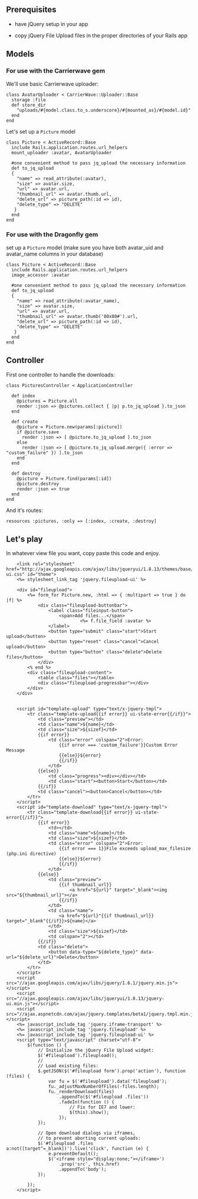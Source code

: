 ## Prerequisites

* have jQuery setup in your app

* copy jQuery File Upload files in the proper directories of your Rails app 

## Models
### For use with the Carrierwave gem
We'll use basic Carrierwave uploader:

    class AvatarUploader < CarrierWave::Uploader::Base
      storage :file
      def store_dir
        "uploads/#{model.class.to_s.underscore}/#{mounted_as}/#{model.id}"
      end
    end

Let's set up a `Picture` model

    class Picture < ActiveRecord::Base
      include Rails.application.routes.url_helpers
      mount_uploader :avatar, AvatarUploader

      #one convenient method to pass jq_upload the necessary information
      def to_jq_upload
      {
        "name" => read_attribute(:avatar),
        "size" => avatar.size,
        "url" => avatar.url,
        "thumbnail_url" => avatar.thumb.url,
        "delete_url" => picture_path(:id => id),
        "delete_type" => "DELETE" 
       }
      end
    end

### For use with the Dragonfly gem
set up a `Picture` model (make sure you have both avatar_uid and avatar_name columns in your database)

    class Picture < ActiveRecord::Base
      include Rails.application.routes.url_helpers
      image_accessor :avatar

      #one convenient method to pass jq_upload the necessary information
      def to_jq_upload
      {
        "name" => read_attribute(:avatar_name),
        "size" => avatar.size,
        "url" => avatar.url,
        "thumbnail_url" => avatar.thumb('80x80#').url,
        "delete_url" => picture_path(:id => id),
        "delete_type" => "DELETE" 
       }
      end
    end

## Controller

First one controller to handle the downloads:

    class PicturesController < ApplicationController

      def index
        @pictures = Picture.all
        render :json => @pictures.collect { |p| p.to_jq_upload }.to_json
      end

      def create
        @picture = Picture.new(params[:picture])
        if @picture.save
          render :json => [ @picture.to_jq_upload ].to_json
        else 
          render :json => [ @picture.to_jq_upload.merge({ :error => "custom_failure" }) ].to_json
        end
      end

      def destroy
        @picture = Picture.find(params[:id])
        @picture.destroy
        render :json => true
      end
    end

And it's routes:

    resources :pictures, :only => [:index, :create, :destroy]
    
## Let's play

In whatever view file you want, copy paste this code and enjoy.

		<link rel="stylesheet" href="http://ajax.googleapis.com/ajax/libs/jqueryui/1.8.13/themes/base/jquery-ui.css" id="theme">
		<%= stylesheet_link_tag 'jquery.fileupload-ui' %>

		<div id="fileupload">
			<%= form_for Picture.new, :html => { :multipart => true } do |f| %>
		        <div class="fileupload-buttonbar">
		            <label class="fileinput-button">
		                <span>Add files...</span>
                                <%= f.file_field :avatar %>
		            </label>
		            <button type="submit" class="start">Start upload</button>
		            <button type="reset" class="cancel">Cancel upload</button>
		            <button type="button" class="delete">Delete files</button>
		        </div>
			<% end %>
		    <div class="fileupload-content">
		        <table class="files"></table>
		        <div class="fileupload-progressbar"></div>
		    </div>
		</div>


		<script id="template-upload" type="text/x-jquery-tmpl">
		    <tr class="template-upload{{if error}} ui-state-error{{/if}}">
		        <td class="preview"></td>
		        <td class="name">${name}</td>
		        <td class="size">${sizef}</td>
		        {{if error}}
		            <td class="error" colspan="2">Error:
		                {{if error === 'custom_failure'}}Custom Error Message
		                {{else}}${error}
		                {{/if}}
		            </td>
		        {{else}}
		            <td class="progress"><div></div></td>
		            <td class="start"><button>Start</button></td>
		        {{/if}}
		        <td class="cancel"><button>Cancel</button></td>
		    </tr>
		</script>
		<script id="template-download" type="text/x-jquery-tmpl">
		    <tr class="template-download{{if error}} ui-state-error{{/if}}">
		        {{if error}}
		            <td></td>
		            <td class="name">${name}</td>
		            <td class="size">${sizef}</td>
		            <td class="error" colspan="2">Error:
		                {{if error === 1}}File exceeds upload_max_filesize (php.ini directive)
		                {{else}}${error}
		                {{/if}}
		            </td>
		        {{else}}
		            <td class="preview">
		                {{if thumbnail_url}}
		                    <a href="${url}" target="_blank"><img src="${thumbnail_url}"></a>
		                {{/if}}
		            </td>
		            <td class="name">
		                <a href="${url}"{{if thumbnail_url}} target="_blank"{{/if}}>${name}</a>
		            </td>
		            <td class="size">${sizef}</td>
		            <td colspan="2"></td>
		        {{/if}}
		        <td class="delete">
		            <button data-type="${delete_type}" data-url="${delete_url}">Delete</button>
		        </td>
		    </tr>
		</script>
		<script src="//ajax.googleapis.com/ajax/libs/jquery/1.6.1/jquery.min.js"></script>
		<script src="//ajax.googleapis.com/ajax/libs/jqueryui/1.8.13/jquery-ui.min.js"></script>
		<script src="//ajax.aspnetcdn.com/ajax/jquery.templates/beta1/jquery.tmpl.min.js"></script>
		<%= javascript_include_tag 'jquery.iframe-transport' %>
		<%= javascript_include_tag 'jquery.fileupload' %>
		<%= javascript_include_tag 'jquery.fileupload-ui' %>
		<script type="text/javascript" charset="utf-8">
			$(function () {
			    // Initialize the jQuery File Upload widget:
			    $('#fileupload').fileupload();
			    // 
			    // Load existing files:
			    $.getJSON($('#fileupload form').prop('action'), function (files) {
			        var fu = $('#fileupload').data('fileupload');
			        fu._adjustMaxNumberOfFiles(-files.length);
			        fu._renderDownload(files)
			            .appendTo($('#fileupload .files'))
			            .fadeIn(function () {
			                // Fix for IE7 and lower:
			                $(this).show();
			            });
			    });

			    // Open download dialogs via iframes,
			    // to prevent aborting current uploads:
			    $('#fileupload .files a:not([target^=_blank])').live('click', function (e) {
			        e.preventDefault();
			        $('<iframe style="display:none;"></iframe>')
			            .prop('src', this.href)
			            .appendTo('body');
			    });

			});
		</script>